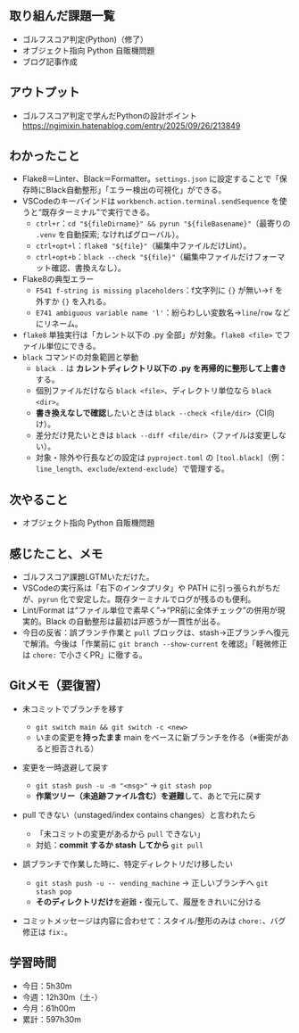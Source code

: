 ## 取り組んだ課題一覧
- ゴルフスコア判定(Python)（修了）
- オブジェクト指向 Python 自販機問題
- ブログ記事作成
## アウトプット
- ゴルフスコア判定で学んだPythonの設計ポイント  
https://ngimixin.hatenablog.com/entry/2025/09/26/213849
## わかったこと
- Flake8＝Linter、Black＝Formatter。`settings.json` に設定することで「保存時にBlack自動整形」「エラー検出の可視化」ができる。
- VSCodeのキーバインドは `workbench.action.terminal.sendSequence` を使うと“既存ターミナル”で実行できる。  
  - `ctrl+r`：`cd "${fileDirname}" && pyrun "${fileBasename}"`（最寄りの `.venv` を自動探索; なければグローバル）。
  - `ctrl+opt+l`：`flake8 "${file}"`（編集中ファイルだけLint）。
  - `ctrl+opt+b`：`black --check "${file}"`（編集中ファイルだけフォーマット確認、書換えなし）。
- Flake8の典型エラー  
  - `F541 f-string is missing placeholders`：f文字列に `{}` が無い→`f` を外すか `{}` を入れる。  
  - `E741 ambiguous variable name 'l'`：紛らわしい変数名→`line`/`row` などにリネーム。
- `flake8` 単独実行は「カレント以下の .py 全部」が対象。`flake8 <file>` でファイル単位にできる。
- `black` コマンドの対象範囲と挙動  
  - `black .` は **カレントディレクトリ以下の .py を再帰的に整形して上書き**する。  
  - 個別ファイルだけなら `black <file>`、ディレクトリ単位なら `black <dir>`。  
  - **書き換えなしで確認**したいときは `black --check <file/dir>`（CI向け）。  
  - 差分だけ見たいときは `black --diff <file/dir>`（ファイルは変更しない）。  
  - 対象・除外や行長などの設定は `pyproject.toml` の `[tool.black]`（例：`line_length`、`exclude`/`extend-exclude`）で管理する。
## 次やること
- オブジェクト指向 Python 自販機問題
## 感じたこと、メモ
- ゴルフスコア課題LGTMいただけた。    
- VSCodeの実行系は「右下のインタプリタ」や PATH に引っ張られがちだが、`pyrun` 化で安定した。既存ターミナルでログが残るのも便利。
- Lint/Format は“ファイル単位で素早く”→“PR前に全体チェック”の併用が現実的。Black の自動整形は最初は戸惑うが一貫性が出る。
- 今日の反省：誤ブランチ作業と `pull` ブロックは、stash→正ブランチへ復元で解消。今後は「作業前に `git branch --show-current` を確認」「軽微修正は `chore:` で小さくPR」に徹する。
## Gitメモ（要復習）
- 未コミットでブランチを移す  
  - `git switch main && git switch -c <new>`  
  - いまの変更を**持ったまま** main をベースに新ブランチを作る（※衝突があると拒否される）

- 変更を一時退避して戻す  
  - `git stash push -u -m "<msg>"` → `git stash pop`  
  - **作業ツリー（未追跡ファイル含む）を避難**して、あとで元に戻す

- pull できない（unstaged/index contains changes）と言われたら  
  - 「未コミットの変更があるから `pull` できない」  
  - 対処：**commit するか stash してから** `git pull`

- 誤ブランチで作業した時に、特定ディレクトリだけ移したい  
  - `git stash push -u -- vending_machine` → 正しいブランチへ `git stash pop`  
  - **そのディレクトリだけ**を避難・復元して、履歴をきれいに分ける
- コミットメッセージは内容に合わせて：スタイル/整形のみは `chore:`、バグ修正は `fix:`。
## 学習時間
- 今日：5h30m
- 今週：12h30m（土-）
- 今月：61h00m
- 累計：597h30m